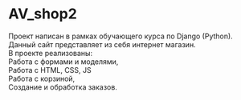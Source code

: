 # AV_shop2
Проект написан в рамках обучающего курса по Django (Python).<br>
Данный сайт представляет из себя интернет магазин.<br>
В проекте реализованы:<br>
Работа с формами и моделями,<br>
Работа с HTML, CSS, JS<br>
Работа с корзиной,<br>
Создание и обработка заказов.

